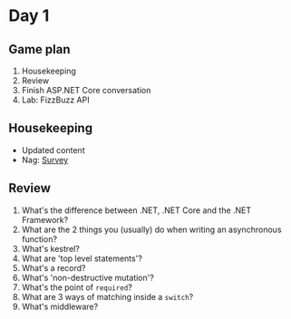 # Day 1

## Game plan
1. Housekeeping
1. Review
1. Finish ASP.NET Core conversation
1. Lab: FizzBuzz API


## Housekeeping
* Updated content
* Nag: [Survey](https://www.surveymonkey.com/r/SLJ992Y)

## Review

1. What's the difference between .NET, .NET Core and the .NET Framework?
2. What are the 2 things you (usually) do when writing an asynchronous function?
3. What's kestrel?
4. What are 'top level statements'?
5. What's a record?
6. What's 'non-destructive mutation'?
7. What's the point of `required`?
8. What are 3 ways of matching inside a `switch`?
9. What's middleware?